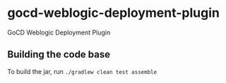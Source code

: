 # gocd-weblogic-deployment-plugin
GoCD Weblogic Deployment Plugin

## Building the code base

To build the jar, run `./gradlew clean test assemble`
